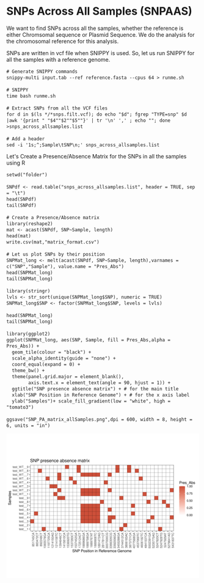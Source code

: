 # SNPs Across All Samples (SNPAAS)

We want to find SNPs across all the samples, whether the reference is either Chromsomal sequence or Plasmid Sequence. We do the analysis for the chromosomal reference for this analysis.

SNPs are written in vcf file when SNIPPY is used. So, let us run SNIPPY for all the samples with a reference genome.

```
# Generate SNIPPY commands
snippy-multi input.tab --ref reference.fasta --cpus 64 > runme.sh

# SNIPPY
time bash runme.sh

# Extract SNPs from all the VCF files
for d in $(ls */*snps.filt.vcf); do echo "$d"; fgrep "TYPE=snp" $d |awk '{print " "$4""$2""$5""}' | tr '\n' ',' ; echo ""; done >snps_across_allsamples.list

# Add a header
sed -i '1s;^;Sample\tSNP\n;' snps_across_allsamples.list

```

Let's Create a Presence/Absence Matrix for the SNPs in all the samples using R 

```{r SNPs_PresAbs, fig.width=16, fig.height=18, message=FALSE}
setwd("folder")

SNPdf <- read.table("snps_across_allsamples.list", header = TRUE, sep = "\t")
head(SNPdf)
tail(SNPdf)

# Create a Presence/Absence matrix
library(reshape2)
mat <- acast(SNPdf, SNP~Sample, length)
head(mat)
write.csv(mat,"matrix_format.csv")

# Let us plot SNPs by their position
SNPMat_long <- melt(acast(SNPdf, SNP~Sample, length),varnames = c("SNP","Sample"), value.name = "Pres_Abs")
head(SNPMat_long)
tail(SNPMat_long)

library(stringr)
lvls <- str_sort(unique(SNPMat_long$SNP), numeric = TRUE)
SNPMat_long$SNP <- factor(SNPMat_long$SNP, levels = lvls)

head(SNPMat_long)
tail(SNPMat_long)

library(ggplot2)
ggplot(SNPMat_long, aes(SNP, Sample, fill = Pres_Abs,alpha = Pres_Abs)) + 
  geom_tile(colour = "black") +
  scale_alpha_identity(guide = "none") +
  coord_equal(expand = 0) +
  theme_bw() +
  theme(panel.grid.major = element_blank(),
        axis.text.x = element_text(angle = 90, hjust = 1)) +
  ggtitle("SNP presence absence matrix") + # for the main title
  xlab("SNP Position in Reference Genome") + # for the x axis label
  ylab("Samples")+ scale_fill_gradient(low = "white", high = "tomato3") 

ggsave("SNP_PA_matrix_allSamples.png",dpi = 600, width = 8, height = 6, units = "in")
```
![SNP_PA_matrix_allSamples](SNP_PA_matrix_allSamples.png)
